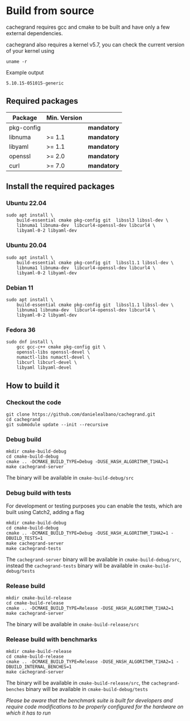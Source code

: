 Build from source
=================

cachegrand requires gcc and cmake to be built and have only a few external dependencies.

cachegrand also requires a kernel v5.7, you can check the current version of your kernel using
```shell
uname -r
```

Example output
```
5.10.15-051015-generic
```

## Required packages

| Package | Min. Version |   |
| - | - | - |
| pkg-config | | **mandatory** |
| libnuma | >= 1.1 | **mandatory** |
| libyaml | >= 1.1 | **mandatory** |
| openssl | >= 2.0 | **mandatory** |
| curl    | >= 7.0 | **mandatory** |

## Install the required packages

### Ubuntu 22.04

```shell
sudo apt install \
    build-essential cmake pkg-config git  libssl3 libssl-dev \
    libnuma1 libnuma-dev  libcurl4-openssl-dev libcurl4 \
    libyaml-0-2 libyaml-dev
```

### Ubuntu 20.04

```shell
sudo apt install \
    build-essential cmake pkg-config git  libssl1.1 libssl-dev \
    libnuma1 libnuma-dev  libcurl4-openssl-dev libcurl4 \
    libyaml-0-2 libyaml-dev
```

### Debian 11

```shell
sudo apt install \
    build-essential cmake pkg-config git  libssl1.1 libssl-dev \
    libnuma1 libnuma-dev  libcurl4-openssl-dev libcurl4 \
    libyaml-0-2 libyaml-dev
```

### Fedora 36

```shell
sudo dnf install \
    gcc gcc-c++ cmake pkg-config git \
    openssl-libs openssl-devel \
    numactl-libs numactl-devel \
    libcurl libcurl-devel \
    libyaml libyaml-devel
```

## How to build it

### Checkout the code

```shell
git clone https://github.com/danielealbano/cachegrand.git
cd cachegrand
git submodule update --init --recursive
```

### Debug build

```shell
mkdir cmake-build-debug
cd cmake-build-debug
cmake .. -DCMAKE_BUILD_TYPE=Debug -DUSE_HASH_ALGORITHM_T1HA2=1
make cachegrand-server
```

The binary will be available in `cmake-build-debug/src`

### Debug build with tests

For development or testing purposes you can enable the tests, which are built using Catch2, adding a flag

```shell
mkdir cmake-build-debug
cd cmake-build-debug
cmake .. -DCMAKE_BUILD_TYPE=Debug -DUSE_HASH_ALGORITHM_T1HA2=1 -DBUILD_TESTS=1
make cachegrand-server
make cachegrand-tests
```

The `cachegrand-server` binary will be available in `cmake-build-debug/src`, instead the `cachegrand-tests` binary will
be available in `cmake-build-debug/tests`

### Release build

```shell
mkdir cmake-build-release
cd cmake-build-release
cmake .. -DCMAKE_BUILD_TYPE=Release -DUSE_HASH_ALGORITHM_T1HA2=1
make cachegrand-server
```

The binary will be available in `cmake-build-release/src`

### Release build with benchmarks

```shell
mkdir cmake-build-release
cd cmake-build-release
cmake .. -DCMAKE_BUILD_TYPE=Release -DUSE_HASH_ALGORITHM_T1HA2=1 -DBUILD_INTERNAL_BENCHES=1
make cachegrand-server
```

The binary will be available in `cmake-build-release/src`, the `cachegrand-benches` binary will be available in
`cmake-build-debug/tests`

*Please be aware that the benchmark suite is built for developers and require code modifications to be properly
configured for the hardware on which it has to run*
